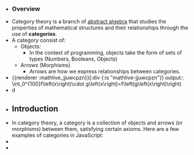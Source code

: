 - ### Overview
- Category theory is a branch of [abstract algebra](https://en.wikipedia.org/wiki/Abstract_algebra) that studies the properties of mathematical structures and their relationships through the use of **categories**.
- A category consist of:
	- Objects:
		- In the context of programming, objects take the form of sets of types (Numbers, Booleans, Objects)
	- Arrows (Morphisms)
		- Arrows are how we express relationships between categories.
- {{renderer :mathlive_jjuwcpzn}}[:div {:is "mathlive-jjuwcpzn"}]
  output:: \int_0^{100}f\left(x\right)\cdot g\left(x\right)=f\left(g\left(x\right)\right)
- d
- ## Introduction
- In category theory, a category is a collection of objects and arrows (or morphisms) between them, satisfying certain axioms. Here are a few examples of categories in JavaScript:
-
-
